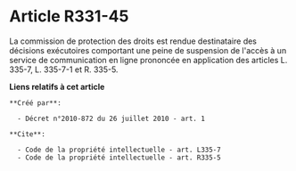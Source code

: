 # Article R331-45

La commission de protection des droits est rendue destinataire des décisions exécutoires comportant une peine de suspension
de l'accès à un service de communication en ligne prononcée en application des articles L. 335-7, L. 335-7-1 et 
R. 335-5.

**Liens relatifs à cet article**

	**Créé par**:

	  - Décret n°2010-872 du 26 juillet 2010 - art. 1

	**Cite**:

	  - Code de la propriété intellectuelle - art. L335-7
	  - Code de la propriété intellectuelle - art. R335-5
